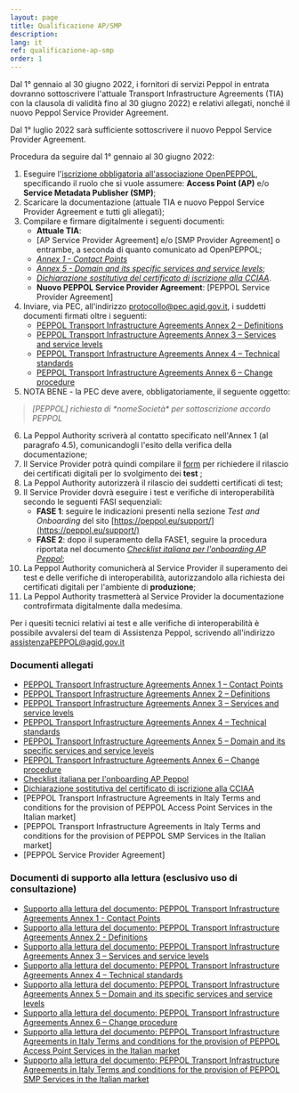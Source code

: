 ```yaml
---
layout: page
title: Qualificazione AP/SMP
description:
lang: it
ref: qualificazione-ap-smp
order: 1
---
```


Dal 1° gennaio al 30 giugno 2022, i fornitori di servizi Peppol in entrata dovranno sottoscrivere l'attuale Transport Infrastructure Agreements (TIA) con la clausola di validità fino al 30 giugno 2022) e relativi allegati, nonché il nuovo Peppol Service Provider Agreement.

Dal 1° luglio 2022 sarà sufficiente sottoscrivere il nuovo Peppol Service Provider Agreement.

Procedura da seguire dal 1° gennaio al 30 giugno 2022:

1. Eseguire l'[iscrizione obbligatoria all'associazione OpenPEPPOL](https://peppol.eu/get-involved/join-openpeppol), specificando il ruolo che si vuole assumere: **Access Point (AP)** e/o **Service Metadata Publisher (SMP)**;
2. Scaricare la documentazione (attuale TIA e nuovo Peppol Service Provider Agreement e tutti gli allegati);
3. Compilare e firmare digitalmente i seguenti documenti:
    - **Attuale TIA**:
    - [AP Service Provider Agreement] e/o [SMP Provider Agreement] o entrambe, a seconda di quanto comunicato ad OpenPEPPOL;
    - [_Annex 1 - Contact Points_](/attachments/annex1-contatcpoints_0.pdf)
    - [_Annex 5 - Domain and its specific services and service levels_](/attachments/annex5-regionaldomain_rev5.pdf);
    - [_Dichiarazione sostitutiva del certificato di iscrizione alla CCIAA_](/attachments/dichirazione_rea_compilabile_rev201812.pdf).
    - **Nuovo PEPPOL Service Provider Agreement**: [PEPPOL Service Provider Agreement]
4. Inviare, via PEC, all'indirizzo [protocollo@pec.agid.gov.it](mailto:protocollo@pec.agid.gov.it), i suddetti documenti firmati oltre i seguenti:
    - [PEPPOL Transport Infrastructure Agreements Annex 2 – Definitions](/attachments/annex2-definitions.pdf)
    - [PEPPOL Transport Infrastructure Agreements Annex 3 – Services and service levels](/attachments/annex3-servicesandservicelevels.pdf)
    - [PEPPOL Transport Infrastructure Agreements Annex 4 – Technical standards](/attachments/annex4-technicalstandards.pdf)
    - [PEPPOL Transport Infrastructure Agreements Annex 6 – Change procedure](/attachments/annex6-changeprocedure.pdf)
5. NOTA BENE - la PEC deve avere, obbligatoriamente, il seguente oggetto: 
> _[PEPPOL] richiesta di \*nomeSocietà\* per sottoscrizione accordo PEPPOL_
6. La Peppol Authority scriverà al contatto specificato nell'Annex 1 (al paragrafo 4.5), comunicandogli l'esito della verifica della documentazione;
7. Il Service Provider potrà quindi compilare il [form](https://openpeppol.atlassian.net/servicedesk/customer/portal/1/create/13) per richiedere il rilascio dei certificati digitali per lo svolgimento dei **test** ;
8. La Peppol Authority autorizzerà il rilascio dei suddetti certificati di test;
9. Il Service Provider dovrà eseguire i test e verifiche di interoperabilità secondo le seguenti FASI sequenziali:
    - **FASE 1**: seguire le indicazioni presenti nella sezione *Test and Onboarding* del sito [https://peppol.eu/support/](https://peppol.eu/support/)
    - **FASE 2**: dopo il superamento della FASE1, seguire la procedura riportata nel documento [_Checklist italiana per l'onboarding AP Peppol_](/attachments/APTest_Checklist_3.1.0_IT.docx);
10. La Peppol Authority comunicherà al Service Provider il superamento dei test e delle verifiche di interoperabilità, autorizzandolo alla richiesta dei certificati digitali per l'ambiente di **produzione**;
11. La Peppol Authority trasmetterà al Service Provider la documentazione controfirmata digitalmente dalla medesima.

Per i quesiti tecnici relativi ai test e alle verifiche di interoperabilità è possibile avvalersi del team di Assistenza Peppol, scrivendo all'indirizzo [assistenzaPEPPOL@agid.gov.it](mailto:assistenzaPEPPOL@agid.gov.it)

### Documenti allegati

- [PEPPOL Transport Infrastructure Agreements Annex 1 – Contact Points](/attachments/annex1-contatcpoints_0.pdf)
- [PEPPOL Transport Infrastructure Agreements Annex 2 – Definitions](/attachments/annex2-definitions.pdf)
- [PEPPOL Transport Infrastructure Agreements Annex 3 – Services and service levels](/attachments/annex3-servicesandservicelevels.pdf)
- [PEPPOL Transport Infrastructure Agreements Annex 4 – Technical standards](/attachments/annex4-technicalstandards.pdf)
- [PEPPOL Transport Infrastructure Agreements Annex 5 – Domain and its specific services and service levels](/attachments/annex5-regionaldomain_rev5.pdf)
- [PEPPOL Transport Infrastructure Agreements Annex 6 – Change procedure](/attachments/annex6-changeprocedure.pdf)
- [Checklist italiana per l'onboarding AP Peppol](/attachments/APTest_Checklist_3.1.0_IT.docx)
- [Dichiarazione sostitutiva del certificato di iscrizione alla CCIAA](/attachments/dichirazione_rea_compilabile_rev201812.pdf)
- [PEPPOL Transport Infrastructure Agreements in Italy Terms and conditions for the provision of PEPPOL Access Point Services in the Italian market]
- [PEPPOL Transport Infrastructure Agreements in Italy Terms and conditions for the provision of PEPPOL SMP Services in the Italian market]
- [PEPPOL Service Provider Agreement]

### Documenti di supporto alla lettura (esclusivo uso di consultazione)
- [Supporto alla lettura del documento: PEPPOL Transport Infrastructure Agreements Annex 1 - Contact Points](/attachments/support_annex1-contactpoints_en-it_0.pdf)
- [Supporto alla lettura del documento: PEPPOL Transport Infrastructure Agreements Annex 2 - Definitions](/attachments/support_annex2-definitions_en-it.pdf)
- [Supporto alla lettura del documento: PEPPOL Transport Infrastructure Agreements Annex 3 – Services and service levels](/attachments/support_annex3-servicesandservicelevels_en-it.pdf)
- [Supporto alla lettura del documento: PEPPOL Transport Infrastructure Agreements Annex 4 – Technical standards](/attachments/support_annex4-technicalstandards_en-it.pdf)
- [Supporto alla lettura del documento: PEPPOL Transport Infrastructure Agreements Annex 5 – Domain and its specific services and service levels](/attachments/support_annex5-regionaldomain_en-it.pdf)
- [Supporto alla lettura del documento: PEPPOL Transport Infrastructure Agreements Annex 6 – Change procedure](/attachments/support_annex6-changeprocedure_en-it.pdf)
- [Supporto alla lettura del documento: PEPPOL Transport Infrastructure Agreements in Italy Terms and conditions for the provision of PEPPOL Access Point Services in the Italian market](/attachments/support_peppol_ap_service_provider_agreement_in_italy_en-it.pdf)
- [Supporto alla lettura del documento: PEPPOL Transport Infrastructure Agreements in Italy Terms and conditions for the provision of PEPPOL SMP Services in the Italian market](/attachments/support_peppol_smp_provider_agreement_en-it.pdf)
